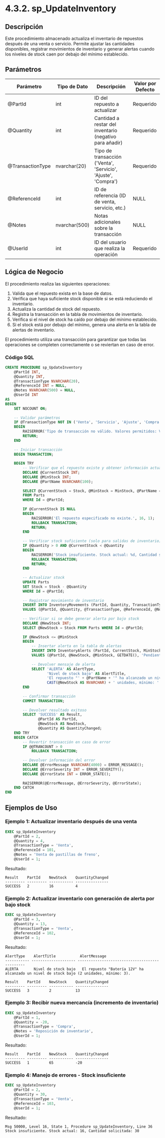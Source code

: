 ﻿# 4.3.2. sp_UpdateInventory

## Descripción

Este procedimiento almacenado actualiza el inventario de repuestos después de una venta o servicio. Permite ajustar las cantidades disponibles, registrar movimientos de inventario y generar alertas cuando los niveles de stock caen por debajo del mínimo establecido.

## Parámetros

| Parámetro | Tipo de Dato | Descripción | Valor por Defecto |
|-----------|-------------|-------------|-------------------|
| @PartId | int | ID del repuesto a actualizar | Requerido |
| @Quantity | int | Cantidad a restar del inventario (negativo para añadir) | Requerido |
| @TransactionType | nvarchar(20) | Tipo de transacción ('Venta', 'Servicio', 'Ajuste', 'Compra') | Requerido |
| @ReferenceId | int | ID de referencia (ID de venta, servicio, etc.) | NULL |
| @Notes | nvarchar(500) | Notas adicionales sobre la transacción | NULL |
| @UserId | int | ID del usuario que realiza la operación | Requerido |

## Lógica de Negocio

El procedimiento realiza las siguientes operaciones:

1. Valida que el repuesto exista en la base de datos.
2. Verifica que haya suficiente stock disponible si se está reduciendo el inventario.
3. Actualiza la cantidad de stock del repuesto.
4. Registra la transacción en la tabla de movimientos de inventario.
5. Verifica si el nivel de stock ha caído por debajo del mínimo establecido.
6. Si el stock está por debajo del mínimo, genera una alerta en la tabla de alertas de inventario.

El procedimiento utiliza una transacción para garantizar que todas las operaciones se completen correctamente o se reviertan en caso de error.

### Código SQL

```sql
CREATE PROCEDURE sp_UpdateInventory
    @PartId INT,
    @Quantity INT,
    @TransactionType NVARCHAR(20),
    @ReferenceId INT = NULL,
    @Notes NVARCHAR(500) = NULL,
    @UserId INT
AS
BEGIN
    SET NOCOUNT ON;
    
    -- Validar parámetros
    IF @TransactionType NOT IN ('Venta', 'Servicio', 'Ajuste', 'Compra')
    BEGIN
        RAISERROR('Tipo de transacción no válido. Valores permitidos: Venta, Servicio, Ajuste, Compra', 16, 1);
        RETURN;
    END
    
    -- Iniciar transacción
    BEGIN TRANSACTION;
    
    BEGIN TRY
        -- Verificar que el repuesto existe y obtener información actual
        DECLARE @CurrentStock INT;
        DECLARE @MinStock INT;
        DECLARE @PartName NVARCHAR(100);
        
        SELECT @CurrentStock = Stock, @MinStock = MinStock, @PartName = Name
        FROM Parts
        WHERE Id = @PartId;
        
        IF @CurrentStock IS NULL
        BEGIN
            RAISERROR('El repuesto especificado no existe.', 16, 1);
            ROLLBACK TRANSACTION;
            RETURN;
        END
        
        -- Verificar stock suficiente (solo para salidas de inventario)
        IF @Quantity > 0 AND @CurrentStock < @Quantity
        BEGIN
            RAISERROR('Stock insuficiente. Stock actual: %d, Cantidad solicitada: %d', 16, 1, @CurrentStock, @Quantity);
            ROLLBACK TRANSACTION;
            RETURN;
        END
        
        -- Actualizar stock
        UPDATE Parts
        SET Stock = Stock - @Quantity
        WHERE Id = @PartId;
        
        -- Registrar movimiento de inventario
        INSERT INTO InventoryMovements (PartId, Quantity, TransactionType, ReferenceId, Notes, UserId, Date)
        VALUES (@PartId, @Quantity, @TransactionType, @ReferenceId, @Notes, @UserId, GETDATE());
        
        -- Verificar si se debe generar alerta por bajo stock
        DECLARE @NewStock INT;
        SELECT @NewStock = Stock FROM Parts WHERE Id = @PartId;
        
        IF @NewStock <= @MinStock
        BEGIN
            -- Insertar alerta en la tabla de alertas
            INSERT INTO InventoryAlerts (PartId, CurrentStock, MinStock, AlertDate, Status)
            VALUES (@PartId, @NewStock, @MinStock, GETDATE(), 'Pendiente');
            
            -- Devolver mensaje de alerta
            SELECT 'ALERTA' AS AlertType, 
                   'Nivel de stock bajo' AS AlertTitle,
                   'El repuesto "' + @PartName + '" ha alcanzado un nivel de stock bajo (' + 
                   CAST(@NewStock AS NVARCHAR) + ' unidades, mínimo: ' + CAST(@MinStock AS NVARCHAR) + ').' AS AlertMessage;
        END
        
        -- Confirmar transacción
        COMMIT TRANSACTION;
        
        -- Devolver resultado exitoso
        SELECT 'SUCCESS' AS Result, 
               @PartId AS PartId, 
               @NewStock AS NewStock, 
               @Quantity AS QuantityChanged;
    END TRY
    BEGIN CATCH
        -- Revertir transacción en caso de error
        IF @@TRANCOUNT > 0
            ROLLBACK TRANSACTION;
            
        -- Devolver información del error
        DECLARE @ErrorMessage NVARCHAR(4000) = ERROR_MESSAGE();
        DECLARE @ErrorSeverity INT = ERROR_SEVERITY();
        DECLARE @ErrorState INT = ERROR_STATE();
        
        RAISERROR(@ErrorMessage, @ErrorSeverity, @ErrorState);
    END CATCH
END
```

## Ejemplos de Uso

### Ejemplo 1: Actualizar inventario después de una venta

```sql
EXEC sp_UpdateInventory 
    @PartId = 2, 
    @Quantity = 4, 
    @TransactionType = 'Venta', 
    @ReferenceId = 101, 
    @Notes = 'Venta de pastillas de freno', 
    @UserId = 1;
```

Resultado:

```
Result    PartId    NewStock    QuantityChanged
--------- --------- ----------- ---------------
SUCCESS   2         16          4
```

### Ejemplo 2: Actualizar inventario con generación de alerta por bajo stock

```sql
EXEC sp_UpdateInventory 
    @PartId = 3, 
    @Quantity = 13, 
    @TransactionType = 'Venta', 
    @ReferenceId = 102, 
    @UserId = 1;
```

Resultado:

```
AlertType    AlertTitle           AlertMessage
----------- -------------------- ----------------------------------------------
ALERTA       Nivel de stock bajo   El repuesto "Batería 12V" ha alcanzado un nivel de stock bajo (2 unidades, mínimo: 3).

Result    PartId    NewStock    QuantityChanged
--------- --------- ----------- ---------------
SUCCESS   3         2           13
```

### Ejemplo 3: Recibir nueva mercancía (incremento de inventario)

```sql
EXEC sp_UpdateInventory 
    @PartId = 1, 
    @Quantity = -20, 
    @TransactionType = 'Compra', 
    @Notes = 'Reposición de inventario', 
    @UserId = 1;
```

Resultado:

```
Result    PartId    NewStock    QuantityChanged
--------- --------- ----------- ---------------
SUCCESS   1         65          -20
```

### Ejemplo 4: Manejo de errores - Stock insuficiente

```sql
EXEC sp_UpdateInventory 
    @PartId = 2, 
    @Quantity = 30, 
    @TransactionType = 'Venta', 
    @ReferenceId = 103, 
    @UserId = 1;
```

Resultado:

```
Msg 50000, Level 16, State 1, Procedure sp_UpdateInventory, Line 36
Stock insuficiente. Stock actual: 16, Cantidad solicitada: 30
```